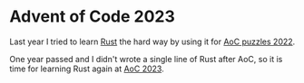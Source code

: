 # Advent of Code 2023

Last year I tried to learn [Rust](https://www.rust-lang.org/) the hard way by using it for [AoC puzzles 2022](https://adventofcode.com/2022).

One year passed and I didn't wrote a single line of Rust after AoC, so it is time for learning Rust again at [AoC 2023](https://adventofcode.com/2023).
